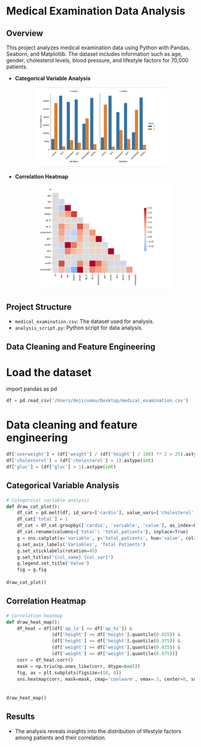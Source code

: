 
# Medical Examination Data Analysis

## Overview

This project analyzes medical examination data using Python with Pandas, Seaborn, and Matplotlib. The dataset includes information such as age, gender, cholesterol levels, blood pressure, and lifestyle factors for 70,000 patients.

- **Categorical Variable Analysis**
<p align="center">
  <img width="354" alt="image" src="https://github.com/Tikii0617/Medical-Data-Visualizer/blob/master/cardio.png"> 
</p>

- **Correlation Heatmap**

  <p align="center">
  <img width="354" alt="image" src="https://github.com/Tikii0617/Medical-Data-Visualizer/blob/master/heatmap.png">
  </p>

## Project Structure

- `medical_examination.csv`: The dataset used for analysis.
- `analysis_script.py`: Python script for data analysis.

## Data Cleaning and Feature Engineering

# Load the dataset
import pandas as pd
```python
df = pd.read_csv('/Users/dejicuomu/Desktop/medical_examination.csv')
```
# Data cleaning and feature engineering
```python
df['overweight'] = (df['weight'] / (df['height'] / 100) ** 2 > 25).astype(int)
df['cholesterol'] = (df['cholesterol'] > 1).astype(int)
df['gluc'] = (df['gluc'] > 1).astype(int)
```

## Categorical Variable Analysis

```python
# Categorical variable analysis
def draw_cat_plot():
    df_cat = pd.melt(df, id_vars=['cardio'], value_vars=['cholesterol', 'gluc', 'smoke', 'alco', 'active', 'overweight'])
    df_cat['total'] = 1
    df_cat = df_cat.groupby(['cardio', 'variable', 'value'], as_index=False).count()
    df_cat.rename(columns={'total': 'total_patients'}, inplace=True)
    g = sns.catplot(x='variable', y='total_patients', hue='value', col='cardio', data=df_cat, kind='bar', ci=None, height=5, aspect=0.8)
    g.set_axis_labels('Variables', 'Total Patients')
    g.set_xticklabels(rotation=45)
    g.set_titles("{col_name} {col_var}")
    g.legend.set_title('Value')
    fig = g.fig

draw_cat_plot()
```

## Correlation Heatmap

```python
# Correlation heatmap
def draw_heat_map():
    df_heat = df[(df['ap_lo'] <= df['ap_hi']) &
                 (df['height'] >= df['height'].quantile(0.025)) &
                 (df['height'] <= df['height'].quantile(0.975)) &
                 (df['weight'] >= df['weight'].quantile(0.025)) &
                 (df['weight'] <= df['weight'].quantile(0.975))]
    corr = df_heat.corr()
    mask = np.triu(np.ones_like(corr, dtype=bool))
    fig, ax = plt.subplots(figsize=(10, 8))
    sns.heatmap(corr, mask=mask, cmap='coolwarm', vmax=.3, center=0, square=True, linewidths=.5, cbar_kws={"shrink": 0.5})
    

draw_heat_map()
```

## Results

- The analysis reveals insights into the distribution of lifestyle factors among patients and their correlation.


